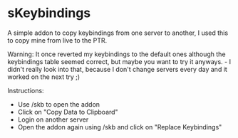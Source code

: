 sKeybindings
===============

A simple addon to copy keybindings from one server to another, I used this to copy mine from live to the PTR.

Warning: It once reverted my keybindings to the default ones although the keybindings table seemed correct, but maybe you want to try it anyways. - I didn't really look into that, because I don't change servers every day and it worked on the next try ;)

Instructions:

- Use /skb to open the addon
- Click on "Copy Data to Clipboard"
- Login on another server
- Open the addon again using /skb and click on "Replace Keybindings"
